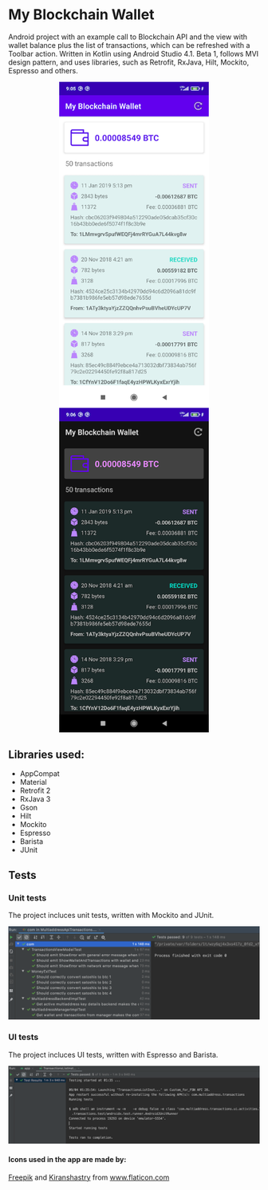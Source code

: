 # My Blockchain Wallet
Android project with an example call to Blockchain API and the view with wallet balance plus the list of transactions, which can be refreshed with a Toolbar action.
Written in Kotlin using Android Studio 4.1. Beta 1, follows MVI design pattern, and uses libraries, such as Retrofit, RxJava, Hilt, Mockito, Espresso and others.

<p align="middle">
  <img src="my_blockchain_wallet_01.png" width="300">
  <img src="my_blockchain_wallet_02.png" width="300">
</p>

## Libraries used:
* AppCompat
* Material
* Retrofit 2
* RxJava 3
* Gson
* Hilt
* Mockito
* Espresso
* Barista
* JUnit

## Tests

### Unit tests
The project incluces unit tests, written with Mockito and JUnit.

<img src="my_blockchain_wallet_unit_tests.png">

### UI tests
The project incluces UI tests, written with Espresso and Barista.

<img src="my_blockchain_wallet_ui_tests.png">

#### Icons used in the app are made by:
<a href="https://www.flaticon.com/authors/freepik" title="Freepik">Freepik</a> and  <a href="https://www.flaticon.com/authors/kiranshastry" title="Kiranshastry">Kiranshastry</a> from <a href="https://www.flaticon.com/" title="Flaticon">www.flaticon.com</a>
